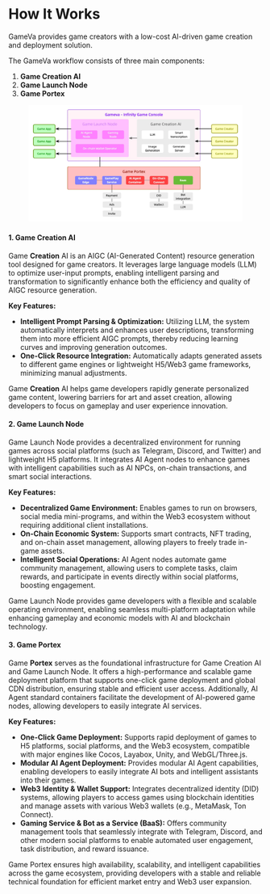 # How It Works

GameVa provides game creators with a low-cost AI-driven game creation and deployment solution.

The GameVa workflow consists of three main components:

1. **Game Creation AI**
2. **Game Launch Node**
3. **Game Portex**

<figure><img src="../.gitbook/assets/image (1).png" alt=""><figcaption></figcaption></figure>

#### **1. Game Creation AI**

Game **Creation** AI is an AIGC (AI-Generated Content) resource generation tool designed for game creators. It leverages large language models (LLM) to optimize user-input prompts, enabling intelligent parsing and transformation to significantly enhance both the efficiency and quality of AIGC resource generation.

**Key Features:**

* **Intelligent Prompt Parsing & Optimization:** Utilizing LLM, the system automatically interprets and enhances user descriptions, transforming them into more efficient AIGC prompts, thereby reducing learning curves and improving generation outcomes.
* **One-Click Resource Integration:** Automatically adapts generated assets to different game engines or lightweight H5/Web3 game frameworks, minimizing manual adjustments.

Game **Creation** AI helps game developers rapidly generate personalized game content, lowering barriers for art and asset creation, allowing developers to focus on gameplay and user experience innovation.

#### **2. Game** Launch **Node**

Game Launch Node provides a decentralized environment for running games across social platforms (such as Telegram, Discord, and Twitter) and lightweight H5 platforms. It integrates AI Agent nodes to enhance games with intelligent capabilities such as AI NPCs, on-chain transactions, and smart social interactions.

**Key Features:**

* **Decentralized Game Environment:** Enables games to run on browsers, social media mini-programs, and within the Web3 ecosystem without requiring additional client installations.
* **On-Chain Economic System:** Supports smart contracts, NFT trading, and on-chain asset management, allowing players to freely trade in-game assets.
* **Intelligent Social Operations:** AI Agent nodes automate game community management, allowing users to complete tasks, claim rewards, and participate in events directly within social platforms, boosting engagement.

Game Launch Node provides game developers with a flexible and scalable operating environment, enabling seamless multi-platform adaptation while enhancing gameplay and economic models with AI and blockchain technology.

#### **3. Game Portex**

Game **Portex** serves as the foundational infrastructure for Game Creation AI and Game Launch Node. It offers a high-performance and scalable game deployment platform that supports one-click game deployment and global CDN distribution, ensuring stable and efficient user access. Additionally, AI Agent standard containers facilitate the development of AI-powered game nodes, allowing developers to easily integrate AI services.

**Key Features:**

* **One-Click Game Deployment:** Supports rapid deployment of games to H5 platforms, social platforms, and the Web3 ecosystem, compatible with major engines like Cocos, Layabox, Unity, and WebGL/Three.js.
* **Modular AI Agent Deployment:** Provides modular AI Agent capabilities, enabling developers to easily integrate AI bots and intelligent assistants into their games.
* **Web3 Identity & Wallet Support:** Integrates decentralized identity (DID) systems, allowing players to access games using blockchain identities and manage assets with various Web3 wallets (e.g., MetaMask, Ton Connect).
* **Gaming Service & Bot as a Service (BaaS):** Offers community management tools that seamlessly integrate with Telegram, Discord, and other modern social platforms to enable automated user engagement, task distribution, and reward issuance.

Game Portex ensures high availability, scalability, and intelligent capabilities across the game ecosystem, providing developers with a stable and reliable technical foundation for efficient market entry and Web3 user expansion.
